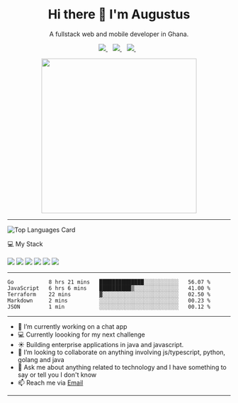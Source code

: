 


<h1 align='center'>
  Hi there 👋 I'm Augustus 
</h1>

<p align='center'>
  A fullstack web and mobile developer in Ghana.
</p>



<p align='center'>
  
  
  <a href="https://www.linkedin.com/in/augustusotu/">
    <img src="https://img.shields.io/badge/linkedin-%230077B5.svg?&style=for-the-badge&logo=linkedin&logoColor=white" />
  </a>&nbsp;&nbsp;
  <a href="https://instagram.com/iamaugustusotu">
    <img src="https://img.shields.io/badge/instagram-%23E4405F.svg?&style=for-the-badge&logo=instagram&logoColor=white" />        
  </a>&nbsp;&nbsp;
  <a href="https://twitter.com/augustusotu">
    <img src="https://img.shields.io/badge/Twitter-1DA1F2?style=for-the-badge&logo=twitter&logoColor=white" />        
  </a>&nbsp;&nbsp;
  
</p>

<p align='center'>
  <a href="#"><img src="https://github-readme-stats.vercel.app/api?username=augani&show_icons=true&count_private=true" width="350"></a>
</p>

<hr>
<p align='center'>
  
![Top Languages Card](https://github-readme-stats.vercel.app/api/top-langs/?username=augani&layout=compact&count_private=true&hide=css,html,less,scss)
  
</p>  


<p>
  💻 My Stack<br/><br/>
  <img src="https://img.shields.io/badge/Typescript-323330?style=for-the-badge&logo=typescript&logoColor=orange" />
  <img src="https://img.shields.io/badge/JavaScript-323330?style=for-the-badge&logo=javascript&logoColor=F7DF1E" />
  <img src="https://img.shields.io/badge/Go-00ADD8?style=for-the-badge&logo=go&logoColor=white" />
  <img src="https://img.shields.io/badge/Java-ED8B00?style=for-the-badge&logo=java&logoColor=white" />
  <img src="https://img.shields.io/badge/React-20232A?style=for-the-badge&logo=react&logoColor=61DAFB" />
  <img src="https://img.shields.io/badge/Rust-00599C?style=for-the-badge&logo=rust&logoColor=white" />
</p>

<hr>

<!--START_SECTION:waka-->
```text
Go           8 hrs 21 mins   ██████████████░░░░░░░░░░░   56.07 % 
JavaScript   6 hrs 6 mins    ██████████▒░░░░░░░░░░░░░░   41.00 % 
Terraform    22 mins         ▓░░░░░░░░░░░░░░░░░░░░░░░░   02.50 % 
Markdown     2 mins          ░░░░░░░░░░░░░░░░░░░░░░░░░   00.23 % 
JSON         1 min           ░░░░░░░░░░░░░░░░░░░░░░░░░   00.12 % 
```
<!--END_SECTION:waka-->


<hr>

- 🔭 I’m currently working on a chat app
- 💻 Currently loooking for my next challenge
- ☀️ Building enterprise applications in java and javascript.
- 👯 I’m looking to collaborate on anything involving js/typescript, python, golang and java
- 💬 Ask me about anything related to technology and I have something to say or tell you I don't know
- 📫 Reach me via [Email](mailto:augani7@gmail.com?subject=From%20github)




<hr>




<!--
**Augani/Augani** is a ✨ _special_ ✨ repository because its `README.md` (this file) appears on your GitHub profile.

Here are some ideas to get you started:

- 🔭 I’m currently working on ...
- 🌱 I’m currently learning ...
- 👯 I’m looking to collaborate on ...
- 🤔 I’m looking for help with ...
- 💬 Ask me about ...
- 📫 How to reach me: ...
- 😄 Pronouns: ...
- ⚡ Fun fact: ...
-->
